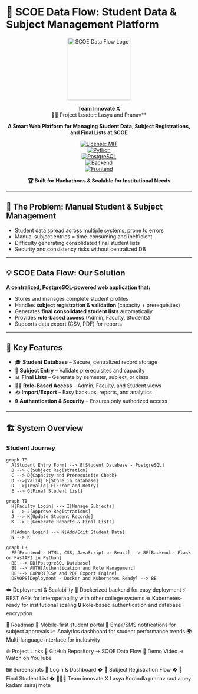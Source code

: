 # 🏫 SCOE Data Flow: Student Data & Subject Management Platform

<div align="center">

<img src="./src/assets/LOGO.jpg" alt="SCOE Data Flow Logo" height="170">

**Team Innovate X**  
👩‍💻 Project Leader: Lasya and Pranav**

**A Smart Web Platform for Managing Student Data, Subject Registrations, and Final Lists at SCOE**

[![License: MIT](https://img.shields.io/badge/License-MIT-yellow.svg)](https://opensource.org/licenses/MIT)  
[![Python](https://img.shields.io/badge/Python-3.9+-blue.svg)](https://www.python.org/)  
[![PostgreSQL](https://img.shields.io/badge/Database-PostgreSQL-blue.svg)](https://www.postgresql.org/)  
[![Backend](https://img.shields.io/badge/Backend-Flask%20%7C%20FastAPI-red.svg)](https://fastapi.tiangolo.com/)  
[![Frontend](https://img.shields.io/badge/Frontend-HTML%20%7C%20CSS%20%7C%20JS-green.svg)](https://developer.mozilla.org/)  

**🏆 Built for Hackathons & Scalable for Institutional Needs**

</div>

---

## 🚨 The Problem: Manual Student & Subject Management  

- Student data spread across multiple systems, prone to errors  
- Manual subject entries = time-consuming and inefficient  
- Difficulty generating consolidated final student lists  
- Security and consistency risks without centralized DB  

---

## 💡 SCOE Data Flow: Our Solution  

**A centralized, PostgreSQL-powered web application that:**
- Stores and manages complete student profiles  
- Handles **subject registration & validation** (capacity + prerequisites)  
- Generates **final consolidated student lists** automatically  
- Provides **role-based access** (Admin, Faculty, Students)  
- Supports data export (CSV, PDF) for reports  

---

## 🔑 Key Features  

- 🎓 **Student Database** – Secure, centralized record storage  
- 📝 **Subject Entry** – Validate prerequisites and capacity  
- 📊 **Final Lists** – Generate by semester, subject, or class  
- 👨‍🏫 **Role-Based Access** – Admin, Faculty, and Student views  
- 📥 **Import/Export** – Easy backups, reports, and analytics  
- 🔒 **Authentication & Security** – Ensures only authorized access  

---

## 🏗️ System Overview  
### Student Journey  
```mermaid
graph TB
  A[Student Entry Form] --> B[Student Database - PostgreSQL]
  B --> C[Subject Registration]
  C --> D{Capacity and Prerequisite Check}
  D -->|Valid| E[Store in Database]
  D -->|Invalid| F[Error and Retry]
  E --> G[Final Student List]

```

```mermaid
graph TB
  H[Faculty Login] --> I[Manage Subjects]
  I --> J[Approve Registrations]
  J --> K[Update Student Records]
  K --> L[Generate Reports & Final Lists]

  M[Admin Login] --> N[Add/Edit Student Data]
  N --> K
```

```mermaid
graph LR
  FE[Frontend - HTML, CSS, JavaScript or React] --> BE[Backend - Flask or FastAPI in Python]
  BE --> DB[PostgreSQL Database]
  BE --> AUTH[Authentication and Role Management]
  BE --> EXPORT[CSV and PDF Export Engine]
  DEVOPS[Deployment - Docker and Kubernetes Ready] --> BE

```

☁️ Deployment & Scalability
🚀 Dockerized backend for easy deployment
⚡ REST APIs for interoperability with other college systems
☸️ Kubernetes-ready for institutional scaling
🔒 Role-based authentication and database encryption

🔮 Roadmap
📱 Mobile-first student portal
🔔 Email/SMS notifications for subject approvals
📈 Analytics dashboard for student performance trends
🌍 Multi-language interface for inclusivity

🌐 Project Links
📂 GitHub Repository → SCOE Data Flow
🎥 Demo Video → Watch on YouTube

🖼️ Screenshots
🔹 Login & Dashboard
�
🔹 Subject Registration Flow
�
🔹 Final Student List
�
👨‍👩‍👧 Team innovate X
Lasya Korandla
pranav raut
amey kadam
sairaj mote
